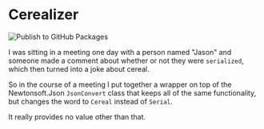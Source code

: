 # Cerealizer

![Publish to GitHub Packages](https://github.com/IanKnighton/Cerealizer/workflows/Publish%20to%20GitHub%20Packages/badge.svg)

I was sitting in a meeting one day with a person named "Jason" and someone made a comment about whether or not they were `serialized`, which then turned into a joke about cereal.

So in the course of a meeting I put together a wrapper on top of the Newtonsoft.Json `JsonConvert` class that keeps all of the same functionality, but changes the word to `Cereal` instead of `Serial`.

It really provides no value other than that. 

